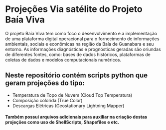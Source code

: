 # Projeções Via satélite do Projeto Baía Viva
O projeto Baía Viva tem como foco o desenvolvimento e a implementação de uma plataforma digital operacional para o fornecimento de informações ambientais, sociais e econômicas na região da Baía de Guanabara e seu entorno. As informações diagnósticas e prognósticas geradas são oriundas de diferentes fontes, como: bases de dados históricos, plataformas de coletas de dados e modelos computacionais numéricos.

## Neste repositório contém scripts python que geram projeções do tipo:

- Temperatura de Topo de Nuvem (Cloud Top Temperatura)
- Composição colorida (True Color)
- Descargas Elétricas (Geostationary Lightning Mapper)

#### Também possui arquivos adicionais para auxiliar na criação destas projeções como uso de ShellScripts, Shapefiles e etc.
